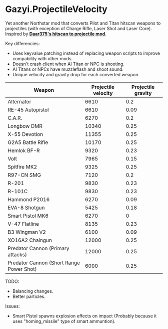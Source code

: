 # Gazyi.ProjectileVelocity
Yet another Northstar mod that converts Pilot and Titan hitscan weapons to projectiles (with exception of Charge Rifle, Laser Shot and Laser Core). Inspired by [**Daar375's hitscan to projectile mod**](https://github.com/Daar375/Daar375ModularBalancePatch/tree/main/Daar375.HitscanToProjectile).

Key differencies:
- Uses keyvalue patching instead of replacing weapon scripts to improve compability with other mods.
- Doesn't crash client when AI Titan or NPC is shooting.
- AI Titans or NPCs have muzzleflash and shoot sound.
- Unique velocity and gravity drop for each converted weapon.

| Weapon  | Projectile velocity | Projectile gravity |
| ------------- | ------------- | ------------- |
| Alternator | 6610 | 0.2 |
| RE-45 Autopistol | 6610 | 0.09 |
| C.A.R. | 6270 | 0.2 |
| Longbow DMR | 10340 | 0.25 |
| X-55 Devotion | 11355 | 0.25 |
| G2A5 Battle Rifle | 10170 | 0.25 |
| Hemlok BF-R | 9320 | 0.23 |
| Volt | 7965 | 0.15 |
| Spitfire MK2 | 9325 | 0.25 |
| R97-CN SMG | 7120 | 0.2 |
| R-201 | 9830 | 0.23 |
| R-101C | 9830 | 0.23 |
| Hammond P2016 | 6270 | 0.09 |
| EVA-8 Shotgun | 5425 | 0.18 |
| Smart Pistol MK6 | 6270 | 0 |
| V-47 Flatline | 8135 | 0.23 |
| B3 Wingman V2 | 6100 | 0.09 |
| XO16A2 Chaingun | 12000 | 0.25 |
| Predator Cannon (Primary attacks) | 12000 | 0.25 |
| Predator Cannon (Short Range Power Shot) | 6000 | 0.25 |

TODO:
- Balancing changes.
- Better particles.

Issues:
- Smart Pistol spawns explosion effects on impact (Probably because it uses "homing_missile" type of smart ammuntion).
